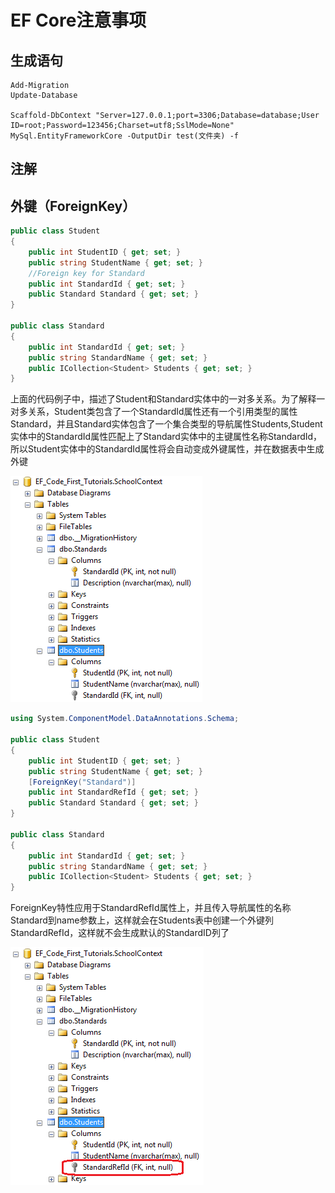 # EF Core注意事项

## 生成语句

```
Add-Migration
Update-Database

Scaffold-DbContext "Server=127.0.0.1;port=3306;Database=database;User ID=root;Password=123456;Charset=utf8;SslMode=None" MySql.EntityFrameworkCore -OutputDir test(文件夹) -f
```

## 注解

## 外键（ForeignKey）

```c#
public class Student
{
    public int StudentID { get; set; }
    public string StudentName { get; set; }
    //Foreign key for Standard
    public int StandardId { get; set; }
    public Standard Standard { get; set; }
}

public class Standard
{
    public int StandardId { get; set; }
    public string StandardName { get; set; }
    public ICollection<Student> Students { get; set; }
}
```

上面的代码例子中，描述了Student和Standard实体中的一对多关系。为了解释一对多关系，Student类包含了一个StandardId属性还有一个引用类型的属性Standard，并且Standard实体包含了一个集合类型的导航属性Students,Student实体中的StandardId属性匹配上了Standard实体中的主键属性名称StandardId，所以Student实体中的StandardId属性将会自动变成外键属性，并在数据表中生成外键

![](./images/1.png)



```C#
using System.ComponentModel.DataAnnotations.Schema;

public class Student
{
    public int StudentID { get; set; }
    public string StudentName { get; set; }
    [ForeignKey("Standard")]
    public int StandardRefId { get; set; }
    public Standard Standard { get; set; }
}

public class Standard
{
    public int StandardId { get; set; }
    public string StandardName { get; set; }
    public ICollection<Student> Students { get; set; }
}
```

ForeignKey特性应用于StandardRefId属性上，并且传入导航属性的名称Standard到name参数上，这样就会在Students表中创建一个外键列StandardRefId，这样就不会生成默认的StandardID列了

![](./images/2.png)
